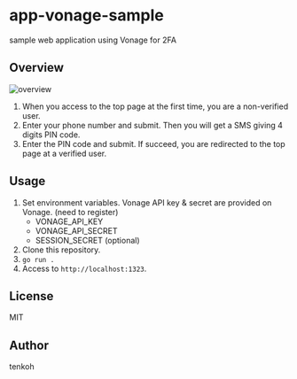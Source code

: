 # app-vonage-sample
sample web application using Vonage for 2FA

## Overview

![overview](https://camo.qiitausercontent.com/f8cc8a832cb1931a63b8f6b00719311c53ff6a5e/68747470733a2f2f71696974612d696d6167652d73746f72652e73332e61702d6e6f727468656173742d312e616d617a6f6e6177732e636f6d2f302f313535333139312f35613262316239392d663537362d396431362d646363362d3661656363393832313363352e706e67)

1. When you access to the top page at the first time, you are a non-verified user.
2. Enter your phone number and submit. Then you will get a SMS giving 4 digits PIN code.
3. Enter the PIN code and submit. If succeed, you are redirected to the top page at a verified user.

## Usage
1. Set environment variables. Vonage API key & secret are provided on Vonage. (need to register)
   - VONAGE_API_KEY
   - VONAGE_API_SECRET
   - SESSION_SECRET (optional)
2. Clone this repository.
3. `go run .`
4. Access to `http://localhost:1323`.

## License
MIT

## Author
tenkoh
